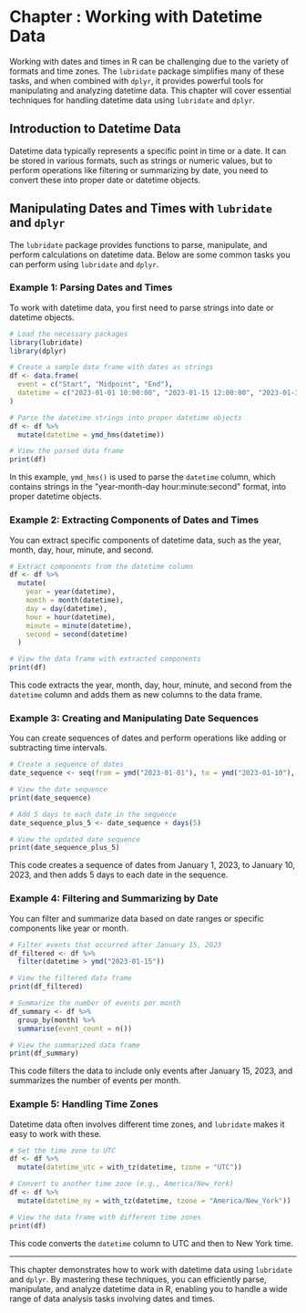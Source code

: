 # Chapter : Working with Datetime Data 

Working with dates and times in R can be challenging due to the variety of formats and time zones. The `lubridate` package simplifies many of these tasks, and when combined with `dplyr`, it provides powerful tools for manipulating and analyzing datetime data. This chapter will cover essential techniques for handling datetime data using `lubridate` and `dplyr`.

## Introduction to Datetime Data

Datetime data typically represents a specific point in time or a date. It can be stored in various formats, such as strings or numeric values, but to perform operations like filtering or summarizing by date, you need to convert these into proper date or datetime objects.

## Manipulating Dates and Times with `lubridate` and `dplyr`

The `lubridate` package provides functions to parse, manipulate, and perform calculations on datetime data. Below are some common tasks you can perform using `lubridate` and `dplyr`.

### Example 1: Parsing Dates and Times

To work with datetime data, you first need to parse strings into date or datetime objects.

```r
# Load the necessary packages
library(lubridate)
library(dplyr)

# Create a sample data frame with dates as strings
df <- data.frame(
  event = c("Start", "Midpoint", "End"),
  datetime = c("2023-01-01 10:00:00", "2023-01-15 12:00:00", "2023-01-31 15:30:00")
)

# Parse the datetime strings into proper datetime objects
df <- df %>%
  mutate(datetime = ymd_hms(datetime))

# View the parsed data frame
print(df)
```

In this example, `ymd_hms()` is used to parse the `datetime` column, which contains strings in the "year-month-day hour:minute:second" format, into proper datetime objects.

### Example 2: Extracting Components of Dates and Times

You can extract specific components of datetime data, such as the year, month, day, hour, minute, and second.

```r
# Extract components from the datetime column
df <- df %>%
  mutate(
    year = year(datetime),
    month = month(datetime),
    day = day(datetime),
    hour = hour(datetime),
    minute = minute(datetime),
    second = second(datetime)
  )

# View the data frame with extracted components
print(df)
```

This code extracts the year, month, day, hour, minute, and second from the `datetime` column and adds them as new columns to the data frame.

### Example 3: Creating and Manipulating Date Sequences

You can create sequences of dates and perform operations like adding or subtracting time intervals.

```r
# Create a sequence of dates
date_sequence <- seq(from = ymd("2023-01-01"), to = ymd("2023-01-10"), by = "days")

# View the date sequence
print(date_sequence)

# Add 5 days to each date in the sequence
date_sequence_plus_5 <- date_sequence + days(5)

# View the updated date sequence
print(date_sequence_plus_5)
```

This code creates a sequence of dates from January 1, 2023, to January 10, 2023, and then adds 5 days to each date in the sequence.

### Example 4: Filtering and Summarizing by Date

You can filter and summarize data based on date ranges or specific components like year or month.

```r
# Filter events that occurred after January 15, 2023
df_filtered <- df %>%
  filter(datetime > ymd("2023-01-15"))

# View the filtered data frame
print(df_filtered)

# Summarize the number of events per month
df_summary <- df %>%
  group_by(month) %>%
  summarise(event_count = n())

# View the summarized data frame
print(df_summary)
```

This code filters the data to include only events after January 15, 2023, and summarizes the number of events per month.

### Example 5: Handling Time Zones

Datetime data often involves different time zones, and `lubridate` makes it easy to work with these.

```r
# Set the time zone to UTC
df <- df %>%
  mutate(datetime_utc = with_tz(datetime, tzone = "UTC"))

# Convert to another time zone (e.g., America/New_York)
df <- df %>%
  mutate(datetime_ny = with_tz(datetime, tzone = "America/New_York"))

# View the data frame with different time zones
print(df)
```

This code converts the `datetime` column to UTC and then to New York time.

---

This chapter demonstrates how to work with datetime data using `lubridate` and `dplyr`. By mastering these techniques, you can efficiently parse, manipulate, and analyze datetime data in R, enabling you to handle a wide range of data analysis tasks involving dates and times.
